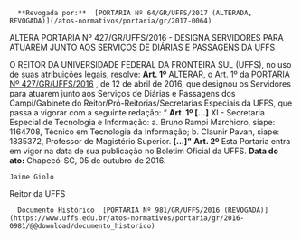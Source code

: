       **Revogada por:**  [PORTARIA Nº 64/GR/UFFS/2017 (ALTERADA, REVOGADA)](/atos-normativos/portaria/gr/2017-0064) 

   ALTERA PORTARIA Nº 427/GR/UFFS/2016 - DESIGNA SERVIDORES PARA ATUAREM JUNTO AOS SERVIÇOS DE DIÁRIAS E PASSAGENS DA UFFS  

 O REITOR DA UNIVERSIDADE FEDERAL DA FRONTEIRA SUL (UFFS), no uso de suas atribuições legais, resolve:   **Art. 1º** ALTERAR, o Art. 1º da [PORTARIA Nº 427/GR/UFFS/2016](https://www.uffs.edu.br/atos-normativos/portaria/gr/2016-0427)  , de 12 de abril de 2016, que designou os Servidores para atuarem junto aos Serviços de Diárias e Passagens dos Campi/Gabinete do Reitor/Pró-Reitorias/Secretarias Especiais da UFFS, que passa a vigorar com a seguinte redação: “ **Art. 1º [...]**  XI - Secretaria Especial de Tecnologia e Informação: a. Bruno Rampi Marchioro, siape: 1164708, Técnico em Tecnologia da Informação; b. Claunir Pavan, siape: 1835372, Professor de Magistério Superior. **[...]"**    **Art. 2º** Esta Portaria entra em vigor na data de sua publicação no Boletim Oficial da UFFS.      **Data do ato:** Chapecó-SC, 05 de outubro de 2016.   
 

    Jaime Giolo   
 Reitor da UFFS 

      Documento Histórico  [PORTARIA Nº 981/GR/UFFS/2016 (REVOGADA)](https://www.uffs.edu.br/atos-normativos/portaria/gr/2016-0981/@@download/documento_historico)     
      